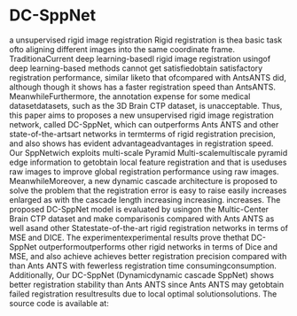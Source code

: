 # DC-SppNet
a unsupervised rigid  image registration
  Rigid registration is thea basic task ofto aligning different images into the same coordinate frame. TraditionaCurrent deep learning-basedl rigid image registration usingof deep learning-based methods cannot get satisfiedobtain satisfactory registration performance, similar liketo that ofcompared with AntsANTS did, although  though it shows has a faster registration speed than AntsANTS. MeanwhileFurthermore, the annotation expense for some medical datasetdatasets, such as the 3D Brain CTP dataset, is unacceptable. Thus, this paper aims to proposes a new unsupervised rigid image registration network, called DC-SppNet, which can outperforms Ants ANTS and other state-of-the-artsart networks in termterms of rigid registration precision, and also shows has evident advantageadvantages in registration speed. Our SppNetwich exploits multi-scale Pyramid Multi-scalemultiscale pyramid edge information to getobtain local feature registration and that is useduses raw images to improve global registration performance using raw images. MeanwhileMoreover, a new dynamic cascade architecture is proposed to solve the problem that the registration error is easy to raise easily increases enlarged as with the cascade length increasing increasing.  increases. The proposed DC-SppNet model is evaluated by usingon the Multic-Center Brain CTP dataset and make comparisonis compared with Ants ANTS as well asand other Statestate-of-the-art rigid registration networks in terms of MSE and DICE. The experimentexperimental results prove thethat DC-SppNet outperformoutperforms other rigid networks in terms of Dice and MSE, and also achieve achieves better registration precision compared with than Ants ANTS with fewerless registration time consumingconsumption. Additionally, Our DC-SppNet (Dynamicdynamic cascade SppNet) shows better registration stability than Ants ANTS since Ants ANTS may getobtain failed registration resultresults due to local optimal solutionsolutions. The source code is available at:
